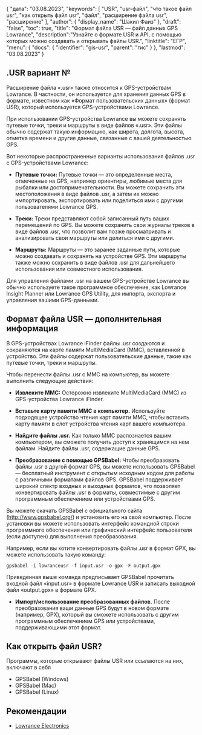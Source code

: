 {
"дата": "03.08.2023",
  "keywords": [
"USR",
"usr-файл",
"что такое файл usr",
"как открыть файл usr",
"файл",
"расширение файла usr",
"расширение"
],
  "author": {
"display_name": "Шакил Фаиз"
},
"draft": "false",
"toc": true,
"title": "Формат файла USR — файл данных GPS Lowrance",
  "description":"Узнайте о формате USR и API, с помощью которых можно создавать и открывать файлы USR.",
"linktitle": "ЕГР",
  "menu": {
    "docs": {
      "identifier": "gis-usr",
"parent": "гис"
}
},
"lastmod": "03.08.2023"
}

## .USR вариант №

Расширение файла «.usr» также относится к GPS-устройствам Lowrance. В частности, он используется для хранения данных GPS в формате, известном как «Формат пользовательских данных» (формат USR), который используется GPS-устройствами Lowrance.

При использовании GPS-устройства Lowrance вы можете сохранять путевые точки, треки и маршруты в виде файлов «.usr». Эти файлы обычно содержат такую информацию, как широта, долгота, высота, отметка времени и другие данные, связанные с вашей деятельностью GPS.

Вот некоторые распространенные варианты использования файлов .usr с GPS-устройствами Lowrance:

- **Путевые точки:** Путевые точки — это определенные места, отмеченные на GPS, например ориентиры, любимые места для рыбалки или достопримечательности. Вы можете сохранить эти местоположения в виде файлов .usr, а затем их можно импортировать, экспортировать или поделиться ими с другими пользователями Lowrance GPS.

- **Треки:** Треки представляют собой записанный путь ваших перемещений по GPS. Вы можете сохранить свои журналы треков в виде файлов .usr, что позволит вам позже просматривать и анализировать свои маршруты или делиться ими с другими.

- **Маршруты:** Маршруты — это заранее заданные пути, которые можно создавать и сохранять на устройстве GPS. Эти маршруты также можно сохранить в виде файлов .usr для дальнейшего использования или совместного использования.

Для управления файлами .usr на вашем GPS-устройстве Lowrance вы обычно используете такое программное обеспечение, как Lowrance Insight Planner или Lowrance GPS Utility, для импорта, экспорта и управления вашими GPS-данными.

## Формат файла USR — дополнительная информация

В GPS-устройствах Lowrance iFinder файлы .usr создаются и сохраняются на карте памяти MultiMediaCard (MMC), вставленной в устройство. Эти файлы содержат пользовательские данные, такие как путевые точки, треки и маршруты.

Чтобы перенести файлы .usr с MMC на компьютер, вы можете выполнить следующие действия:

- **Извлеките MMC:** Осторожно извлеките MultiMediaCard (MMC) из GPS-устройства Lowrance iFinder.

- **Вставьте карту памяти MMC в компьютер.** Используйте подходящее устройство чтения карт памяти MMC, чтобы вставить карту памяти в слот устройства чтения карт вашего компьютера.

- **Найдите файлы .usr.** Как только MMC распознается вашим компьютером, вы сможете получить доступ к хранящимся на нем файлам. Найдите файлы .usr, содержащие данные GPS.

- **Преобразование с помощью GPSBabel:** Чтобы преобразовать файлы .usr в другой формат GPS, вы можете использовать GPSBabel — бесплатный инструмент с открытым исходным кодом для работы с различными форматами файлов GPS. GPSBabel поддерживает широкий спектр входных и выходных форматов, что позволяет конвертировать файлы .usr в форматы, совместимые с другим программным обеспечением или устройствами GPS.

Вы можете скачать GPSBabel с официального сайта (http://www.gpsbabel.org/) и установить его на свой компьютер. После установки вы можете использовать интерфейс командной строки программного обеспечения или графический интерфейс пользователя (если доступен) для выполнения преобразования.

Например, если вы хотите конвертировать файлы .usr в формат GPX, вы можете использовать такую команду:

```
gpsbabel -i lowranceusr -f input.usr -o gpx -F output.gpx
```

Приведенная выше команда предписывает GPSBabel прочитать входной файл «input.usr» в формате Lowrance USR и записать выходной файл «output.gpx» в формате GPX.

- **Импорт/использование преобразованных файлов.** После преобразования ваши данные GPS будут в новом формате (например, GPX), который вы сможете использовать с другим программным обеспечением GPS или устройствами, поддерживающими этот формат.

## Как открыть файл USR?

Программы, которые открывают файлы USR или ссылаются на них, включают в себя

- GPSBabel (Windows)
- GPSBabel (Mac)
- GPSBabel (Linux)

## Рекомендации
* [Lowrance Electronics](https://en.wikipedia.org/wiki/Lowrance_Electronics)


